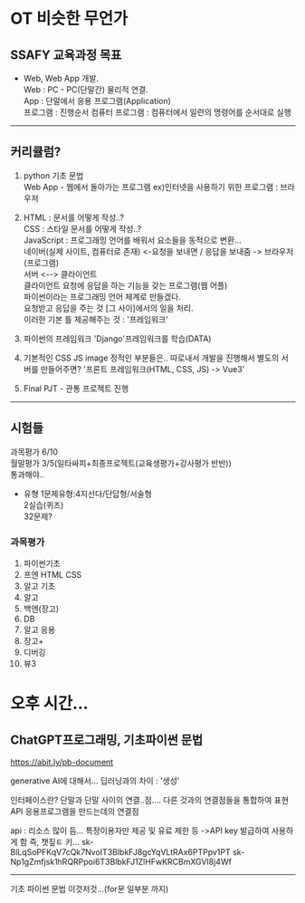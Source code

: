 # OT 비슷한 무언가

## SSAFY 교육과정 목표
- Web, Web App 개발.  
Web : PC - PC(단말간) 물리적 연결.  
App : 단말에서 응용 프로그램(Application)  
        프로그램 : 진행순서
        컴퓨터 프로그램 : 컴퓨터에서 일련의 명령어를 순서대로 실행

---
## 커리큘럼?
1. python 기초 문법  
Web App - 웹에서 돌아가는 프로그램 ex)인터넷을 사용하기 위한 프로그램 : 브라우저

2. HTML : 문서를 어떻게 작성..?  
CSS : 스타일 문서를 어떻게 작성..?  
JavaScript : 프로그래밍 언어를 배워서 요소들을 동적으로 변환...  
네이버(실제 사이트, 컴퓨터로 존재) <-요청을 보내면 / 응답을 보내줌 -> 브라우저(프로그램)   
서버 <--> 클라이언트  
클라이언트 요청에 응답을 하는 기능을 갖는 프로그램(웹 어플)  
파이썬이라는 프로그래밍 언어 체계로 만들겠다.  
요청받고 응답을 주는 것 [그 사이]에서의 일을 처리.  
이러한 기본 틀 제공해주는 것 : '프레임워크'

3. 파이썬의 프레임워크 'Django'프레임워크를 학습(DATA)
4. 기본적인 CSS JS image 정적인 부분들은.. 따로내서 개발을 진행해서 별도의 서버를 만들어주면?
'프론트 프레임워크(HTML, CSS, JS) -> Vue3'

5. Final PJT - 관통 프로젝트 진행

---

## 시험들

과목평가 6/10  
월말평가 3/5(일타싸피+최종프로젝트(교육생평가+강사평가 반반))  
통과해야..

- 유형
1문제유형:4지선다/단답형/서술형  
2실습(퀴즈)  
32문제?  

### 과목평가
1. 파이썬기초
2. 프엔 HTML CSS
3. 알고 기초
4. 알고
5. 백엔(장고)
6. DB
7. 알고 응용
8. 장고+
9. 디버깅
10. 뷰3



# 오후 시간...
## ChatGPT프로그래밍, 기초파이썬 문법
https://abit.ly/pb-document

generative AI에 대해서...
딥러닝과의 차이 : '생성'

인터페이스란?
단말과 단말 사이의 연결..점....
다른 것과의 연결점들을 통합하여 표현
API
응용프로그램을 만드는데의 연결점

api : 리소스 많이 듬...
특정이용자만 제공 및 유료 제한 등 ->API key 발급하여 사용하게 함
즉, 챗짚ㅌ 키...
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
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

---
기초 파이썬 문법 이것저것...(for문 일부분 까지)

